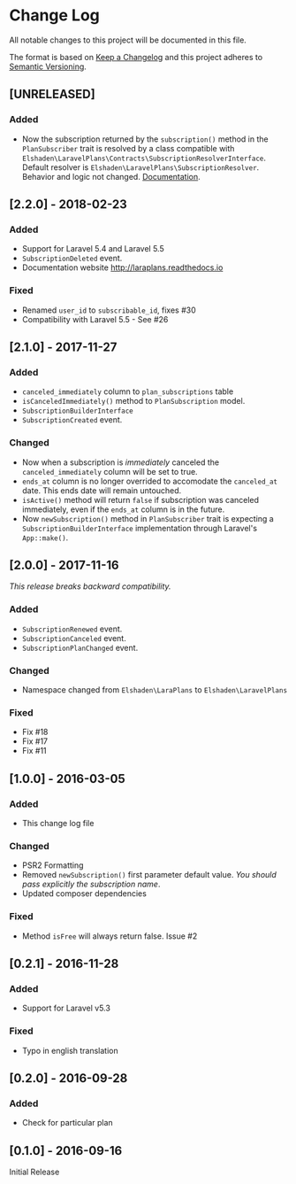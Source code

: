 # Change Log
All notable changes to this project will be documented in this file.

The format is based on [Keep a Changelog](http://keepachangelog.com/) and this project adheres to [Semantic Versioning](http://semver.org/).

## [UNRELEASED]

### Added
- Now the subscription returned by the `subscription()` method in the `PlanSubscriber` trait is resolved by a class compatible with `Elshaden\LaravelPlans\Contracts\SubscriptionResolverInterface`. Default resolver is `Elshaden\LaravelPlans\SubscriptionResolver`. Behavior and logic not changed. [Documentation](https://laraplans.readthedocs.io/en/latest/usage.html#subscription-resolving).

## [2.2.0] - 2018-02-23

### Added
- Support for Laravel 5.4 and Laravel 5.5
- `SubscriptionDeleted` event.
- Documentation website http://laraplans.readthedocs.io

### Fixed
- Renamed `user_id` to `subscribable_id`, fixes #30
- Compatibility with Laravel 5.5 - See #26

## [2.1.0] - 2017-11-27

### Added
- `canceled_immediately` column to `plan_subscriptions` table
- `isCanceledImmediately()` method to `PlanSubscription` model.
- `SubscriptionBuilderInterface`
- `SubscriptionCreated` event.

### Changed
- Now when a subscription is *immediately* canceled the `canceled_immediately` column will be set to true.
- `ends_at` column is no longer overrided to accomodate the `canceled_at` date. This ends date will remain untouched.
- `isActive()` method will return `false` if subscription was canceled immediately, even if the `ends_at` column is in the future.
- Now `newSubscription()` method in `PlanSubscriber` trait is expecting a `SubscriptionBuilderInterface` implementation through Laravel's `App::make()`.

## [2.0.0] - 2017-11-16

*This release breaks backward compatibility.*

### Added
- `SubscriptionRenewed` event.
- `SubscriptionCanceled` event.
- `SubscriptionPlanChanged` event.

### Changed
- Namespace changed from `Elshaden\LaraPlans` to `Elshaden\LaravelPlans`

### Fixed
- Fix #18
- Fix #17
- Fix #11

## [1.0.0] - 2016-03-05
### Added
- This change log file

### Changed
- PSR2 Formatting
- Removed `newSubscription()` first parameter default value. *You should pass explicitly the subscription name*.
- Updated composer dependencies

### Fixed
- Method `isFree` will always return false. Issue #2

## [0.2.1] - 2016-11-28
### Added
- Support for Laravel v5.3

### Fixed
- Typo in english translation

## [0.2.0] - 2016-09-28
### Added
- Check for particular plan

## [0.1.0] - 2016-09-16

Initial Release

